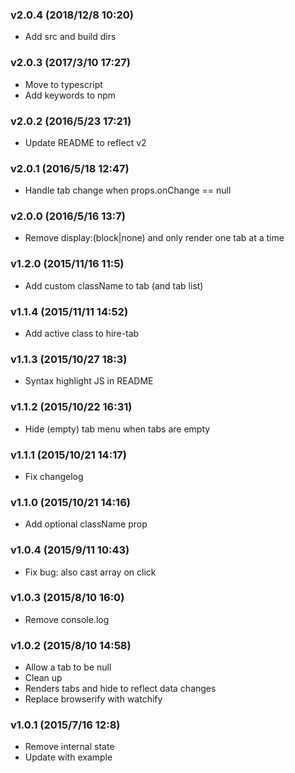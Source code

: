### v2.0.4	(2018/12/8 10:20)
* Add src and build dirs

### v2.0.3	(2017/3/10 17:27)
* Move to typescript
* Add keywords to npm

### v2.0.2	(2016/5/23 17:21)
* Update README to reflect v2

### v2.0.1	(2016/5/18 12:47)
* Handle tab change when props.onChange == null

### v2.0.0	(2016/5/16 13:7)
* Remove display:(block|none) and only render one tab at a time

### v1.2.0	(2015/11/16 11:5)
* Add custom className to tab (and tab list)

### v1.1.4	(2015/11/11 14:52)
* Add active class to hire-tab

### v1.1.3	(2015/10/27 18:3)
* Syntax highlight JS in README

### v1.1.2	(2015/10/22 16:31)
* Hide (empty) tab menu when tabs are empty

### v1.1.1	(2015/10/21 14:17)
* Fix changelog

### v1.1.0	(2015/10/21 14:16)
* Add optional className prop

### v1.0.4	(2015/9/11 10:43)
* Fix bug: also cast array on click

### v1.0.3	(2015/8/10 16:0)
* Remove console.log

### v1.0.2	(2015/8/10 14:58)
* Allow a tab to be null
* Clean up
* Renders tabs and hide to reflect data changes
* Replace browserify with watchify

### v1.0.1	(2015/7/16 12:8)
* Remove internal state
* Update with example

